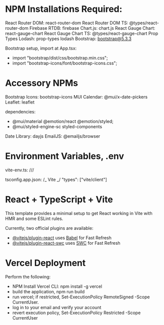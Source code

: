 # NPM Installations Required:

React Router DOM: react-router-dom
React Router DOM TS: @types/react-router-dom
Firebase RTDB: firebase
Chart.js: chart.js
React Gauge Chart: react-gauge-chart
React Gauge Chart TS: @types/react-gauge-chart
Prop Types Lodash: prop-types lodash
Bootstrap: bootstrap@5.3.3

Bootstrap setup, import at App.tsx:

- import "bootstrap/dist/css/bootstrap.min.css";
- import "bootstrap-icons/font/bootstrap-icons.css";

# Accessory NPMs

Bootstrap Icons: bootstrap-icons
MUI Calendar: @mui/x-date-pickers
Leaflet: leaflet

dependencies:

- @mui/material @emotion/react @emotion/styled;
- @mui/styled-engine-sc styled-components

Date Library: dayjs
EmailJS: @emailjs/browser

# Environment Variables, .env

vite-env.ts:
/// <reference types="vite/client" />

tsconfig.app.json:
/_ Vite _/
"types": ["vite/client"]

# React + TypeScript + Vite

This template provides a minimal setup to get React working in Vite with HMR and some ESLint rules.

Currently, two official plugins are available:

- [@vitejs/plugin-react](https://github.com/vitejs/vite-plugin-react/blob/main/packages/plugin-react/README.md) uses [Babel](https://babeljs.io/) for Fast Refresh
- [@vitejs/plugin-react-swc](https://github.com/vitejs/vite-plugin-react-swc) uses [SWC](https://swc.rs/) for Fast Refresh

# Vercel Deployment

Perform the following:

- NPM Install Vercel CLI: npm install -g vercel
- build the application, npm run build
- run vercel; if restricted, Set-ExecutionPolicy RemoteSigned -Scope CurrentUser.
- log in to your email and verify your account
- revert execution policy, Set-ExecutionPolicy Restricted -Scope CurrentUser
